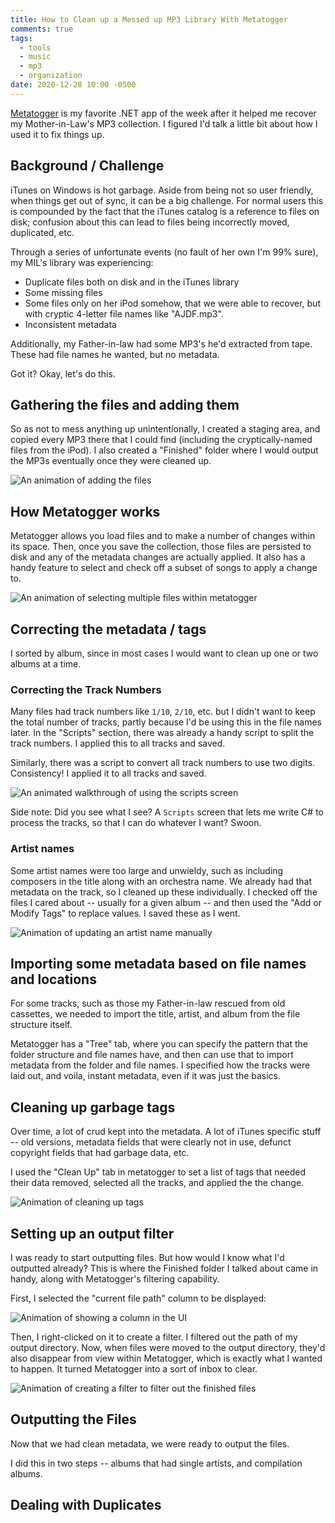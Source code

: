 ```yaml
---
title: How to Clean up a Messed up MP3 Library With Metatogger
comments: true
tags:
  - tools
  - music
  - mp3
  - organization
date: 2020-12-28 10:00 -0500
---
```


[Metatogger](http://www.luminescence-software.org/en/metatogger) is my favorite .NET app of the week after it helped me recover my Mother-in-Law's MP3 collection. I figured I'd talk a little bit about how I used it to fix things up.

## Background / Challenge

iTunes on Windows is hot garbage. Aside from being not so user friendly, when things get out of sync, it can be a big challenge. For normal users this is compounded by the fact that the iTunes catalog is a reference to files on disk; confusion about this can lead to files being incorrectly moved, duplicated, etc.

Through a series of unfortunate events (no fault of her own I'm 99% sure), my MIL's library was experiencing:

- Duplicate files both on disk and in the iTunes library
- Some missing files
- Some files only on her iPod somehow, that we were able to recover, but with cryptic 4-letter file names like "AJDF.mp3".
- Inconsistent metadata

Additionally, my Father-in-law had some MP3's he'd extracted from tape. These had file names he wanted, but no metadata.

Got it? Okay, let's do this.

## Gathering the files and adding them

So as not to mess anything up unintentionally, I created a staging area, and copied every MP3 there that I could find (including the cryptically-named files from the iPod). I also created a "Finished" folder where I would output the MP3s eventually once they were cleaned up.

![An animation of adding the files]({{site.post-images}}/2020-12_Metatogger/01_AddingFiles.gif)

## How Metatogger works

Metatogger allows you load files and to make a number of changes within its space. Then, once you save the collection, those files are persisted to disk and any of the metadata changes are actually applied. It also has a handy feature to select and check off a subset of songs to apply a change to.

![An animation of selecting multiple files within metatogger]({{site.post-images}}/2020-12_Metatogger/02_SelectingFiles.gif)

## Correcting the metadata / tags

I sorted by album, since in most cases I would want to clean up one or two albums at a time.

### Correcting the Track Numbers

Many files had track numbers like `1/10`, `2/10`, etc. but I didn't want to keep the total number of tracks, partly because I'd be using this in the file names later. In the "Scripts" section, there was already a handy script to split the track numbers. I applied this to all tracks and saved.

Similarly, there was a script to convert all track numbers to use two digits. Consistency! I applied it to all tracks and saved.

![An animated walkthrough of using the scripts screen]({{site.post-images}}/2020-12_Metatogger/02_TrackNumbers.gif)

Side note: Did you see what I see? A `Scripts` screen that lets me write C# to process the tracks, so that I can do whatever I want? Swoon.

### Artist names

Some artist names were too large and unwieldy, such as including composers in the title along with an orchestra name. We already had that metadata on the track, so I cleaned up these individually. I checked off the files I cared about -- usually for a given album -- and then used the "Add or Modify Tags" to replace values. I saved these as I went.

![Animation of updating an artist name manually]({{site.post-images}}/2020-12_Metatogger/04_ManualUpdates.gif)

## Importing some metadata based on file names and locations

For some tracks, such as those my Father-in-law rescued from old cassettes, we needed to import the title, artist, and album from the file structure itself.

Metatogger has a "Tree" tab, where you can specify the pattern that the folder structure and file names have, and then can use that to import metadata from the folder and file names. I specified how the tracks were laid out, and voila, instant metadata, even if it was just the basics.

## Cleaning up garbage tags

Over time, a lot of crud kept into the metadata. A lot of iTunes specific stuff -- old versions, metadata fields that were clearly not in use, defunct copyright fields that had garbage data, etc.

I used the "Clean Up" tab in metatogger to set a list of tags that needed their data removed, selected all the tracks, and applied the the change.

![Animation of cleaning up tags]({{site.post-images}}/2020-12_Metatogger/05_CleanUpTags.gif)

## Setting up an output filter

I was ready to start outputting files. But how would I know what I'd outputted already? This is where the Finished folder I talked about came in handy, along with Metatogger's filtering capability.

First, I selected the "current file path" column to be displayed:

![Animation of showing a column in the UI]({{site.post-images}}/2020-12_Metatogger/06_AddPathColumn.gif)

Then, I right-clicked on it to create a filter. I filtered out the path of my output directory. Now, when files were moved to the output directory, they'd also disappear from view within Metatogger, which is exactly what I wanted to happen. It turned Metatogger into a sort of inbox to clear.

![Animation of creating a filter to filter out the finished files]({{site.post-images}}/2020-12_Metatogger/07_CreateFilter.gif)

## Outputting the Files

Now that we had clean metadata, we were ready to output the files.

I did this in two steps -- albums that had single artists, and compilation albums.

## Dealing with Duplicates
